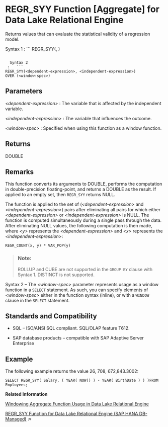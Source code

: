 <!-- loioa57806cb84f21015933dc43a04d2cc9f -->

# REGR\_SYY Function \[Aggregate\] for Data Lake Relational Engine

Returns values that can evaluate the statistical validity of a regression model.



 Syntax 1
 :   ```
REGR_SYY(<dependent-expression>, <independent-expression>)
```

  Syntax 2
 :   ```
REGR_SYY(<dependent-expression>, <independent-expression>)
OVER (<window-spec>)
```

 

<a name="loioa57806cb84f21015933dc43a04d2cc9f__REGR_SYY_parm1"/>

## Parameters

 *<dependent-expression\>*
 :   The variable that is affected by the independent variable.

  *<independent-expression\>*
 :   The variable that influences the outcome.

  *<window-spec\>*
 :   Specified when using this function as a window function.

 

<a name="loioa57806cb84f21015933dc43a04d2cc9f__REGR_SYY_returns1"/>

## Returns

DOUBLE



<a name="loioa57806cb84f21015933dc43a04d2cc9f__REGR_SYY_remarks1"/>

## Remarks

This function converts its arguments to DOUBLE, performs the computation in double-precision floating-point, and returns a DOUBLE as the result. If applied to an empty set, then `REGR_SYY` returns NULL.

The function is applied to the set of \(*<dependent-expression\>* and *<independent-expression\>*\) pairs after eliminating all pairs for which either *<dependent-expression\>* or *<independent-expression\>* is NULL. The function is computed simultaneously during a single pass through the data. After eliminating NULL values, the following computation is then made, where *<y\>* represents the *<dependent-expression\>* and *<x\>* represents the *<independent-expression\>*:

```
REGR_COUNT(x, y) * VAR_POP(y)
```

> ### Note:  
> ROLLUP and CUBE are not supported in the `GROUP BY` clause with Syntax 1. DISTINCT is not supported.

Syntax 2 – The *<window-spec\>* parameter represents usage as a window function in a `SELECT` statement. As such, you can specify elements of *<window-spec\>* either in the function syntax \(inline\), or with a `WINDOW` clause in the `SELECT` statement.



<a name="loioa57806cb84f21015933dc43a04d2cc9f__REGR_SYY_standards1"/>

## Standards and Compatibility

-   SQL – ISO/ANSI SQL compliant. SQL/OLAP feature T612.

-   SAP database products – compatible with SAP Adaptive Server Enterprise



<a name="loioa57806cb84f21015933dc43a04d2cc9f__REGR_SYY_example1"/>

## Example

The following example returns the value 26, 708, 672,843.3002:

```
SELECT REGR_SYY( Salary, ( YEAR( NOW() ) - YEAR( BirthDate ) ) )FROM Employees;
```

**Related Information**  


[Windowing Aggregate Function Usage in Data Lake Relational Engine](windowing-aggregate-function-usage-in-data-lake-relational-engine-a527f35.md "A major feature of the ISO/ANSI SQL extensions for OLAP is a construct called a window.")

[REGR_SYY Function for Data Lake Relational Engine (SAP HANA DB-Managed)](https://help.sap.com/viewer/a898e08b84f21015969fa437e89860c8/2023_1_QRC/en-US/e582164fac45433190299553edc9fb6c.html "Returns values that can evaluate the statistical validity of a regression model.") :arrow_upper_right:

